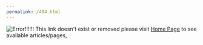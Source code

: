 ```yaml
---
permalink: /404.html
---
```

![Error!!!!!!]()
This link doesn't exist or removed please visit [Home Page](https://ritdhwaj.github.io) to see available articles/pages,

